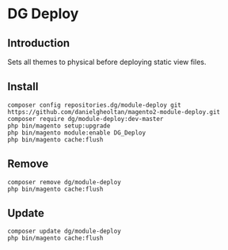 # DG Deploy

## Introduction

Sets all themes to physical before deploying static view files.

## Install

```
composer config repositories.dg/module-deploy git https://github.com/danielgheoltan/magento2-module-deploy.git
composer require dg/module-deploy:dev-master
php bin/magento setup:upgrade
php bin/magento module:enable DG_Deploy
php bin/magento cache:flush
```

## Remove

```
composer remove dg/module-deploy
php bin/magento cache:flush
```

## Update

```
composer update dg/module-deploy
php bin/magento cache:flush
```
